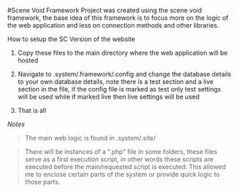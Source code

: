 #Scene Void Framework
Project was created using the scene void framework, the base idea of this framework is to focus more on the logic of the web application and less on connection methods and other libraries.

How to setup the SC Version of the website

1. Copy these files to the main directory where the web application will be hosted

2. Navigate to .system/.framework/.config and change the database details to your own database details, note there is a test section and a live section in the file, if the config file is marked as test only test settings will be used while if marked live then live settings will be used

3. That is all

_Notes_

> The main web logic is found in .system/.site/

> There will be instances of a ".php" file in some folders, these files serve as a first execution script, in other words these scripts are executed before the main/requested script is executed. This allowed me to enclose certain parts of the system or provide quick logic to those parts.
